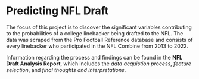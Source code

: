 # Predicting NFL Draft

The focus of this project is to discover the significant variables contributing to the probabilities of a college linebacker being drafted to the NFL. The data was scraped from the Pro Football Reference database and consists of every linebacker who participated in the NFL Combine from 2013 to 2022. 

Information regarding the process and findings can be found in the **NFL Draft Analysis Report**, which includes the *data acquistion process*, *feature selection*, and *final thoughts and interpretations*. 
